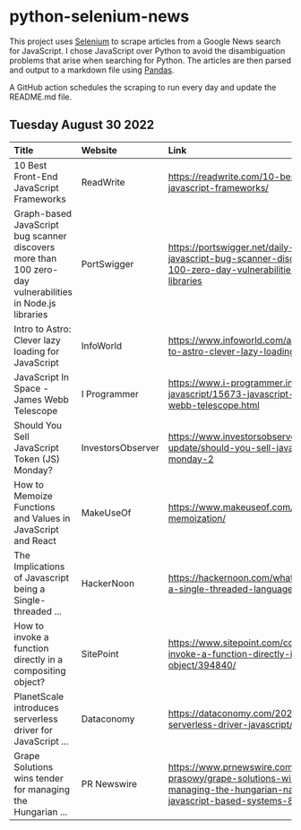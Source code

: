 # python-selenium-news

This project uses [Selenium](https://www.seleniumhq.org/) to scrape articles from a Google News search for JavaScript.
I chose JavaScript over Python to avoid the disambiguation problems that arise when searching for Python.
The articles are then parsed and output to a markdown file using [Pandas](https://pandas.pydata.org/).

A GitHub action schedules the scraping to run every day and update the README.md file.

## Tuesday August 30 2022


| Title                                                                                                    | Website           | Link                                                                                                                                                           |
|:---------------------------------------------------------------------------------------------------------|:------------------|:---------------------------------------------------------------------------------------------------------------------------------------------------------------|
| 10 Best Front-End JavaScript Frameworks                                                                  | ReadWrite         | https://readwrite.com/10-best-front-end-javascript-frameworks/                                                                                                 |
| Graph-based JavaScript bug scanner discovers more than 100 zero-day vulnerabilities in Node.js libraries | PortSwigger       | https://portswigger.net/daily-swig/graph-based-javascript-bug-scanner-discovers-more-than-100-zero-day-vulnerabilities-in-node-js-libraries                    |
| Intro to Astro: Clever lazy loading for JavaScript                                                       | InfoWorld         | https://www.infoworld.com/article/3669877/intro-to-astro-clever-lazy-loading-for-javascript.html                                                               |
| JavaScript In Space - James Webb Telescope                                                               | I Programmer      | https://www.i-programmer.info/news/167-javascript/15673-javascript-in-space-james-webb-telescope.html                                                          |
| Should You Sell JavaScript Token (JS) Monday?                                                            | InvestorsObserver | https://www.investorsobserver.com/news/crypto-update/should-you-sell-javascript-token-js-monday-2                                                              |
| How to Memoize Functions and Values in JavaScript and React                                              | MakeUseOf         | https://www.makeuseof.com/javascript-react-memoization/                                                                                                        |
| The Implications of Javascript being a Single-threaded ...                                               | HackerNoon        | https://hackernoon.com/what-makes-javascript-a-single-threaded-language                                                                                        |
| How to invoke a function directly in a compositing object?                                               | SitePoint         | https://www.sitepoint.com/community/t/how-to-invoke-a-function-directly-in-a-compositing-object/394840/                                                        |
| PlanetScale introduces serverless driver for JavaScript ...                                              | Dataconomy        | https://dataconomy.com/2022/08/planetscale-serverless-driver-javascript/                                                                                       |
| Grape Solutions wins tender for managing the Hungarian ...                                               | PR Newswire       | https://www.prnewswire.com/pl/komunikat-prasowy/grape-solutions-wins-tender-for-managing-the-hungarian-national-bank-s-javascript-based-systems-803190236.html |